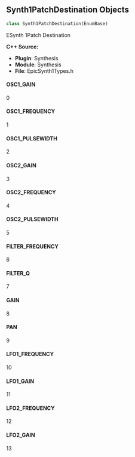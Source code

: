 ## Synth1PatchDestination Objects

```python
class Synth1PatchDestination(EnumBase)
```

ESynth 1Patch Destination

**C++ Source:**

- **Plugin**: Synthesis
- **Module**: Synthesis
- **File**: EpicSynth1Types.h

<a id="unreal.Synth1PatchDestination.OSC1_GAIN"></a>

#### OSC1_GAIN

0

<a id="unreal.Synth1PatchDestination.OSC1_FREQUENCY"></a>

#### OSC1_FREQUENCY

1

<a id="unreal.Synth1PatchDestination.OSC1_PULSEWIDTH"></a>

#### OSC1_PULSEWIDTH

2

<a id="unreal.Synth1PatchDestination.OSC2_GAIN"></a>

#### OSC2_GAIN

3

<a id="unreal.Synth1PatchDestination.OSC2_FREQUENCY"></a>

#### OSC2_FREQUENCY

4

<a id="unreal.Synth1PatchDestination.OSC2_PULSEWIDTH"></a>

#### OSC2_PULSEWIDTH

5

<a id="unreal.Synth1PatchDestination.FILTER_FREQUENCY"></a>

#### FILTER_FREQUENCY

6

<a id="unreal.Synth1PatchDestination.FILTER_Q"></a>

#### FILTER_Q

7

<a id="unreal.Synth1PatchDestination.GAIN"></a>

#### GAIN

8

<a id="unreal.Synth1PatchDestination.PAN"></a>

#### PAN

9

<a id="unreal.Synth1PatchDestination.LFO1_FREQUENCY"></a>

#### LFO1_FREQUENCY

10

<a id="unreal.Synth1PatchDestination.LFO1_GAIN"></a>

#### LFO1_GAIN

11

<a id="unreal.Synth1PatchDestination.LFO2_FREQUENCY"></a>

#### LFO2_FREQUENCY

12

<a id="unreal.Synth1PatchDestination.LFO2_GAIN"></a>

#### LFO2_GAIN

13

<a id="unreal.SourceEffectDynamicsProcessorType"></a>
